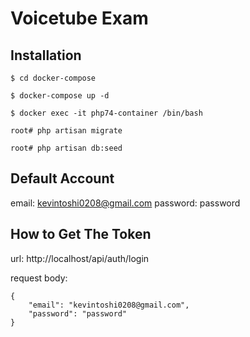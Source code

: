 # Voicetube Exam

## Installation

```
$ cd docker-compose

$ docker-compose up -d

$ docker exec -it php74-container /bin/bash

root# php artisan migrate

root# php artisan db:seed 

```

## Default Account

email: kevintoshi0208@gmail.com
password: password

## How to Get The Token 

url: http://localhost/api/auth/login

request body:
```
{
    "email": "kevintoshi0208@gmail.com",
    "password": "password"
}
```
